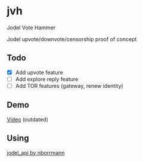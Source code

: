 # jvh
Jodel Vote Hammer

Jodel upvote/downvote/censorship proof of concept

## Todo
- [x] Add upvote feature
- [ ] Add explore reply feature
- [ ] Add TOR features (gateway, renew identity)

## Demo
[Video](https://vimeo.com/207301036) (outdated)

## Using
[jodel_api by nborrmann](https://github.com/nborrmann/jodel_api)
